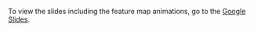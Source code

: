 To view the slides including the feature map animations, go to the [Google Slides](https://docs.google.com/presentation/d/19M1nmC79sO9bYOiY8aNeLFWgCI0_ZwD-7iyClB6JF0o/edit?usp=sharing).
